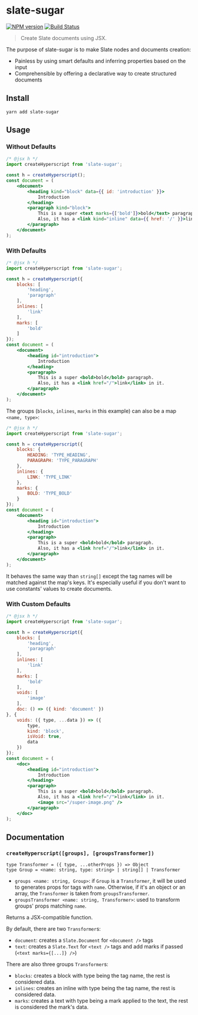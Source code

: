 # slate-sugar

[![NPM version](https://badge.fury.io/js/slate-sugar.svg)](http://badge.fury.io/js/slate-sugar)
[![Build Status](https://travis-ci.org/GitbookIO/slate-sugar.png?branch=master)](https://travis-ci.org/GitbookIO/slate-sugar)

> Create Slate documents using JSX.

The purpose of slate-sugar is to make Slate nodes and documents creation:

* Painless by using smart defaults and inferring properties based on the input
* Comprehensible by offering a declarative way to create structured documents

## Install

```
yarn add slate-sugar
```

## Usage

### Without Defaults

```jsx harmony
/* @jsx h */
import createHyperscript from 'slate-sugar';

const h = createHyperscript();
const document = (
    <document>
        <heading kind="block" data={{ id: 'introduction' }}>
            Introduction
        </heading>
        <paragraph kind="block">
            This is a super <text marks={['bold']}>bold</text> paragraph.
            Also, it has a <link kind="inline" data={{ href: '/' }}>link</link> in it.
        </paragraph>
    </document>
);
```

### With Defaults

```jsx harmony
/* @jsx h */
import createHyperscript from 'slate-sugar';

const h = createHyperscript({
    blocks: [
        'heading',
        'paragraph'
    ],
    inlines: [
        'link'
    ],
    marks: [
        'bold'
    ]
});
const document = (
    <document>
        <heading id="introduction">
            Introduction
        </heading>
        <paragraph>
            This is a super <bold>bold</bold> paragraph.
            Also, it has a <link href="/">link</link> in it.
        </paragraph>
    </document>
);
```

The groups (`blocks`, `inlines`, `marks` in this example) can also be a map `<name, type>`:

```jsx harmony
/* @jsx h */
import createHyperscript from 'slate-sugar';

const h = createHyperscript({
    blocks: {
        HEADING: 'TYPE_HEADING',
        PARAGRAPH: 'TYPE_PARAGRAPH'
    },
    inlines: {
        LINK: 'TYPE_LINK'
    },
    marks: {
        BOLD: 'TYPE_BOLD'
    }
});
const document = (
    <document>
        <heading id="introduction">
            Introduction
        </heading>
        <paragraph>
            This is a super <bold>bold</bold> paragraph.
            Also, it has a <link href="/">link</link> in it.
        </paragraph>
    </document>
);
```

It behaves the same way than `string[]` except the tag names will be matched against the map's keys.
It's especially useful if you don't want to use constants' values to create documents.

### With Custom Defaults

```jsx harmony
/* @jsx h */
import createHyperscript from 'slate-sugar';

const h = createHyperscript({
    blocks: [
        'heading',
        'paragraph'
    ],
    inlines: [
        'link'
    ],
    marks: [
        'bold'
    ],
    voids: [
        'image'
    ],
    doc: () => ({ kind: 'document' })
}, {
    voids: ({ type, ...data }) => ({
        type,
        kind: 'block',
        isVoid: true,
        data
    })
});
const document = (
    <doc>
        <heading id="introduction">
            Introduction
        </heading>
        <paragraph>
            This is a super <bold>bold</bold> paragraph.
            Also, it has a <link href="/">link</link> in it.
            <image src="/super-image.png" />
        </paragraph>
    </doc>
);
```

## Documentation

### `createHyperscript([groups], [groupsTransformer])`

```
type Transformer = ({ type, ...otherProps }) => Object
type Group = <name: string, type: string> | string[] | Transformer
```

* `groups <name: string, Group>`: if `Group` is a `Transformer`, it will be used to generates props for tags with `name`. Otherwise, if it's an object or an array, the `Transformer` is taken from `groupsTransformer`.
* `groupsTransformer <name: string, Transformer>`: used to transform groups' props matching `name`.

Returns a JSX-compatible function.

By default, there are two `Transformer`s:

* `document`: creates a `Slate.Document` for `<document />` tags
* `text`: creates a `Slate.Text` for `<text />` tags and add marks if passed (`<text marks={[...]} />`)

There are also three groups `Transformer`s:

* `blocks`: creates a block with type being the tag name, the rest is considered data.
* `inlines`: creates an inline with type being the tag name, the rest is considered data.
* `marks`: creates a text with type being a mark applied to the text, the rest is considered the mark's data.
